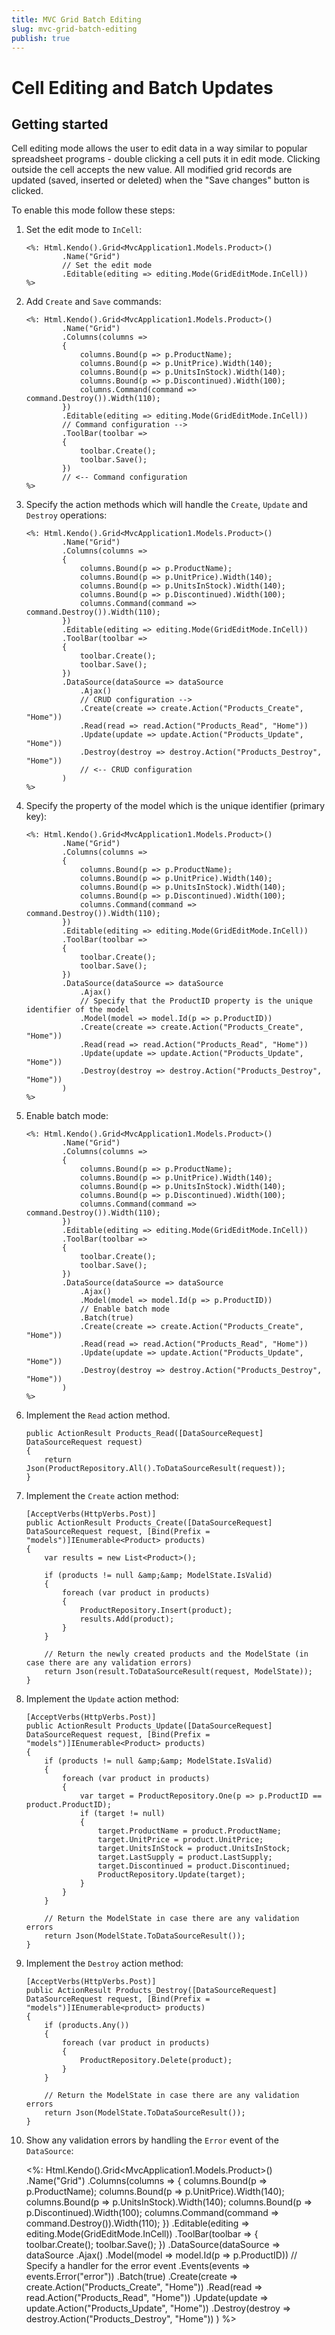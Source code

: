 ```yaml
---
title: MVC Grid Batch Editing
slug: mvc-grid-batch-editing
publish: true
---
```


# Cell Editing and Batch Updates

## Getting started

Cell editing mode allows the user to edit data in a way similar to popular spreadsheet programs - double clicking a cell puts it in edit mode.
Clicking outside the cell accepts the new value. All modified grid records are updated (saved, inserted or deleted) when the "Save changes" button is clicked.

To enable this mode follow these steps:

1.  Set the edit mode to `InCell`:

        <%: Html.Kendo().Grid<MvcApplication1.Models.Product>()
                .Name("Grid")
                // Set the edit mode
                .Editable(editing => editing.Mode(GridEditMode.InCell))
        %>
2.  Add `Create` and `Save` commands:

        <%: Html.Kendo().Grid<MvcApplication1.Models.Product>()
                .Name("Grid")
                .Columns(columns =>
                {
                    columns.Bound(p => p.ProductName);
                    columns.Bound(p => p.UnitPrice).Width(140);
                    columns.Bound(p => p.UnitsInStock).Width(140);
                    columns.Bound(p => p.Discontinued).Width(100);
                    columns.Command(command => command.Destroy()).Width(110);
                })
                .Editable(editing => editing.Mode(GridEditMode.InCell))
                // Command configuration -->
                .ToolBar(toolbar =>
                {
                    toolbar.Create();
                    toolbar.Save();
                })
                // <-- Command configuration
        %>
3.  Specify the action methods which will handle the `Create`, `Update` and `Destroy` operations:

        <%: Html.Kendo().Grid<MvcApplication1.Models.Product>()
                .Name("Grid")
                .Columns(columns =>
                {
                    columns.Bound(p => p.ProductName);
                    columns.Bound(p => p.UnitPrice).Width(140);
                    columns.Bound(p => p.UnitsInStock).Width(140);
                    columns.Bound(p => p.Discontinued).Width(100);
                    columns.Command(command => command.Destroy()).Width(110);
                })
                .Editable(editing => editing.Mode(GridEditMode.InCell))
                .ToolBar(toolbar =>
                {
                    toolbar.Create();
                    toolbar.Save();
                })
                .DataSource(dataSource => dataSource
                    .Ajax()
                    // CRUD configuration -->
                    .Create(create => create.Action("Products_Create", "Home"))
                    .Read(read => read.Action("Products_Read", "Home"))
                    .Update(update => update.Action("Products_Update", "Home"))
                    .Destroy(destroy => destroy.Action("Products_Destroy", "Home"))
                    // <-- CRUD configuration
                )
        %>
4.  Specify the property of the model which is the unique identifier (primary key):

        <%: Html.Kendo().Grid<MvcApplication1.Models.Product>()
                .Name("Grid")
                .Columns(columns =>
                {
                    columns.Bound(p => p.ProductName);
                    columns.Bound(p => p.UnitPrice).Width(140);
                    columns.Bound(p => p.UnitsInStock).Width(140);
                    columns.Bound(p => p.Discontinued).Width(100);
                    columns.Command(command => command.Destroy()).Width(110);
                })
                .Editable(editing => editing.Mode(GridEditMode.InCell))
                .ToolBar(toolbar =>
                {
                    toolbar.Create();
                    toolbar.Save();
                })
                .DataSource(dataSource => dataSource
                    .Ajax()
                    // Specify that the ProductID property is the unique identifier of the model
                    .Model(model => model.Id(p => p.ProductID))
                    .Create(create => create.Action("Products_Create", "Home"))
                    .Read(read => read.Action("Products_Read", "Home"))
                    .Update(update => update.Action("Products_Update", "Home"))
                    .Destroy(destroy => destroy.Action("Products_Destroy", "Home"))
                )
        %>
5.  Enable batch mode:

        <%: Html.Kendo().Grid<MvcApplication1.Models.Product>()
                .Name("Grid")
                .Columns(columns =>
                {
                    columns.Bound(p => p.ProductName);
                    columns.Bound(p => p.UnitPrice).Width(140);
                    columns.Bound(p => p.UnitsInStock).Width(140);
                    columns.Bound(p => p.Discontinued).Width(100);
                    columns.Command(command => command.Destroy()).Width(110);
                })
                .Editable(editing => editing.Mode(GridEditMode.InCell))
                .ToolBar(toolbar =>
                {
                    toolbar.Create();
                    toolbar.Save();
                })
                .DataSource(dataSource => dataSource
                    .Ajax()
                    .Model(model => model.Id(p => p.ProductID))
                    // Enable batch mode
                    .Batch(true)
                    .Create(create => create.Action("Products_Create", "Home"))
                    .Read(read => read.Action("Products_Read", "Home"))
                    .Update(update => update.Action("Products_Update", "Home"))
                    .Destroy(destroy => destroy.Action("Products_Destroy", "Home"))
                )
        %>
6.  Implement the `Read` action method.

        public ActionResult Products_Read([DataSourceRequest] DataSourceRequest request)
        {
            return Json(ProductRepository.All().ToDataSourceResult(request));
        }
7.  Implement the `Create` action method:

        [AcceptVerbs(HttpVerbs.Post)]
        public ActionResult Products_Create([DataSourceRequest] DataSourceRequest request, [Bind(Prefix = "models")]IEnumerable<Product> products)
        {
            var results = new List<Product>();

            if (products != null &amp;&amp; ModelState.IsValid)
            {
                foreach (var product in products)
                {
                    ProductRepository.Insert(product);
                    results.Add(product);
                }
            }

            // Return the newly created products and the ModelState (in case there are any validation errors)
            return Json(result.ToDataSourceResult(request, ModelState));
        }
8.  Implement the `Update` action method:

        [AcceptVerbs(HttpVerbs.Post)]
        public ActionResult Products_Update([DataSourceRequest] DataSourceRequest request, [Bind(Prefix = "models")]IEnumerable<Product> products)
        {
            if (products != null &amp;&amp; ModelState.IsValid)
            {
                foreach (var product in products)
                {
                    var target = ProductRepository.One(p => p.ProductID == product.ProductID);
                    if (target != null)
                    {
                        target.ProductName = product.ProductName;
                        target.UnitPrice = product.UnitPrice;
                        target.UnitsInStock = product.UnitsInStock;
                        target.LastSupply = product.LastSupply;
                        target.Discontinued = product.Discontinued;
                        ProductRepository.Update(target);
                    }
                }
            }

            // Return the ModelState in case there are any validation errors
            return Json(ModelState.ToDataSourceResult());
        }
9.  Implement the `Destroy` action method:

        [AcceptVerbs(HttpVerbs.Post)]
        public ActionResult Products_Destroy([DataSourceRequest] DataSourceRequest request, [Bind(Prefix = "models")]IEnumerable<product> products)
        {
            if (products.Any())
            {
                foreach (var product in products)
                {
                    ProductRepository.Delete(product);
                }
            }

            // Return the ModelState in case there are any validation errors
            return Json(ModelState.ToDataSourceResult());
        }
10.  Show any validation errors by handling the `Error` event of the `DataSource`:

        <%: Html.Kendo().Grid<MvcApplication1.Models.Product>()
                .Name("Grid")
                .Columns(columns =>
                {
                    columns.Bound(p => p.ProductName);
                    columns.Bound(p => p.UnitPrice).Width(140);
                    columns.Bound(p => p.UnitsInStock).Width(140);
                    columns.Bound(p => p.Discontinued).Width(100);
                    columns.Command(command => command.Destroy()).Width(110);
                })
                .Editable(editing => editing.Mode(GridEditMode.InCell))
                .ToolBar(toolbar =>
                {
                    toolbar.Create();
                    toolbar.Save();
                })
                .DataSource(dataSource => dataSource
                    .Ajax()
                    .Model(model => model.Id(p => p.ProductID))
                    // Specify a handler for the error event
                    .Events(events => events.Error("error"))
                    .Batch(true)
                    .Create(create => create.Action("Products_Create", "Home"))
                    .Read(read => read.Action("Products_Read", "Home"))
                    .Update(update => update.Action("Products_Update", "Home"))
                    .Destroy(destroy => destroy.Action("Products_Destroy", "Home"))
                )
        %>
        <script>
        function error(e) {
            if (e.errors) {
                var message = "Errors:\n";
                $.each(e.errors, function (key, value) {
                    if ('errors' in value) {
                        $.each(value.errors, function() {
                            message += this + "\n";
                        });
                    }
                });

                alert(message);
            }
        }
        </script>

